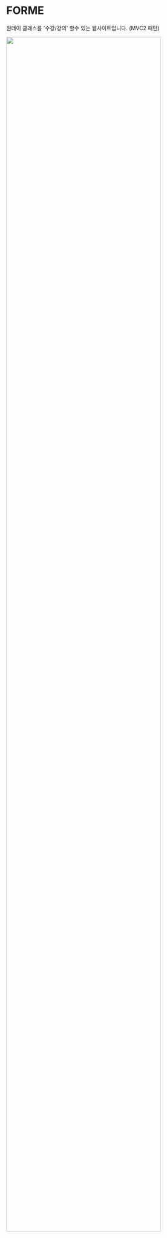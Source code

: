 # FORME

원데이 클래스를 '수강/강의' 할수 있는 웹사이트입니다. (MVC2 패턴)



<div>
<img src="https://user-images.githubusercontent.com/114934300/228087708-e20b4e5e-b0bf-44d7-87ec-8e74e97f9b1c.jpg" width="90%"></img>
</div>

